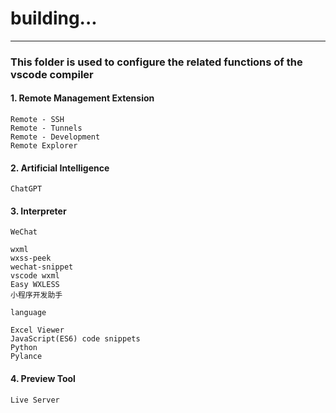 # building...

-------------


### This folder is used to configure the related functions of the vscode compiler

#### 1. Remote Management Extension

    Remote - SSH
    Remote - Tunnels
    Remote - Development
    Remote Explorer
#### 2. Artificial Intelligence

    ChatGPT
#### 3. Interpreter

`WeChat`

    wxml
    wxss-peek
    wechat-snippet
    vscode wxml
    Easy WXLESS
    小程序开发助手
`language`

    Excel Viewer
    JavaScript(ES6) code snippets
    Python
    Pylance
#### 4. Preview Tool

    Live Server
